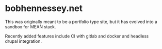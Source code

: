 # bobhennessey.net

This was originally meant to be a portfolio type site, but it has evolved into a sandbox for MEAN stack.

Recently added features include CI with gitlab and docker and headless drupal integration.

